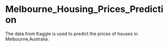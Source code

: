 # Melbourne_Housing_Prices_Prediction
The data from Kaggle is used to predict the prices of houses in Melbourne,Australia.
